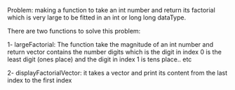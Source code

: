 Problem: making a function to take an int number and return its factorial which is very large to be fitted in an int or long long dataType.

There are two functions to solve this problem:

1- largeFactorial: The function take the magnitude of an int number and return vector contains the number digits which is the digit in index 0 is the least digit (ones place) and the digit in index 1 is tens place.. etc

2- displayFactorialVector: it takes a vector and print its content from the last index to the first index
